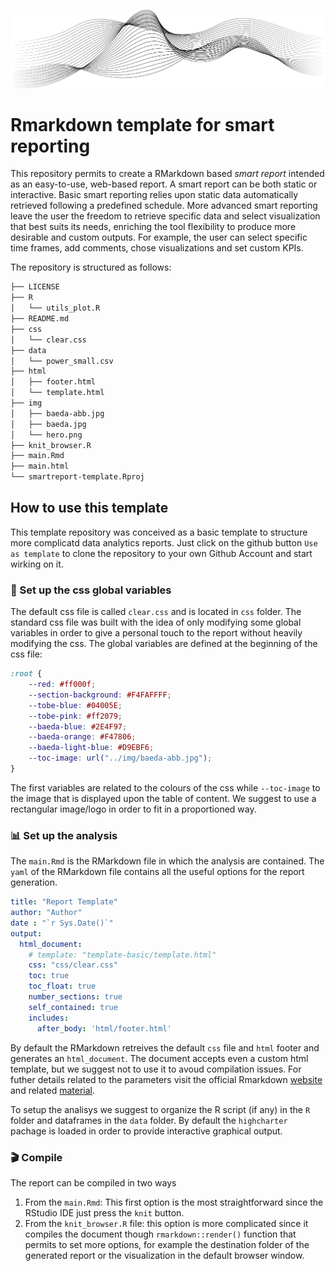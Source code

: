 ![alt text](img/hero.png)

# Rmarkdown template for smart reporting
This repository permits to create a RMarkdown based *smart report* intended as an easy-to-use, web-based report. A smart report can be both static or interactive. Basic smart reporting relies upon static data automatically retrieved following a predefined schedule. More advanced smart reporting leave the user the freedom to retrieve specific data and select visualization that best suits its needs, enriching the tool flexibility to produce more desirable and custom outputs. For example, the user can select specific time frames, add comments, chose visualizations and set custom KPIs.

The repository is structured as follows:

```bash
├── LICENSE
├── R
│   └── utils_plot.R
├── README.md
├── css
│   └── clear.css
├── data
│   └── power_small.csv
├── html
│   ├── footer.html
│   └── template.html
├── img
│   ├── baeda-abb.jpg
│   ├── baeda.jpg
│   └── hero.png
├── knit_browser.R
├── main.Rmd
├── main.html
└── smartreport-template.Rproj
```

## How to use this template
This template repository was conceived as a basic template to structure more complicatd data analytics reports. Just click on the github button `Use as template` to clone the repository to your own Github Account and start wirking on it.

### :hammer: Set up the css global variables

The default css file is called `clear.css` and is located in `css` folder. The standard css file was built with the idea of only modifying some global variables in order to give a personal touch to the report without heavily modifying the css. The global variables are defined at the beginning of the css file:

```css
:root {
    --red: #ff000f;
    --section-background: #F4FAFFFF;
    --tobe-blue: #04005E;
    --tobe-pink: #ff2079;
    --baeda-blue: #2E4F97;
    --baeda-orange: #F47806;
    --baeda-light-blue: #D9EBF6;
    --toc-image: url("../img/baeda-abb.jpg");
}
```
The first variables are related to the colours of the css while `--toc-image` to the image that is displayed upon the table of content. We suggest to use a rectangular image/logo in order to fit in a proportioned way.

### :bar_chart: Set up the analysis
The `main.Rmd` is the RMarkdown file in which the analysis are contained. The `yaml` of the RMarkdown file contains all the useful options for the report generation. 

```yaml
title: "Report Template"
author: "Author"
date : "`r Sys.Date()`"
output:
  html_document:
    # template: "template-basic/template.html"
    css: "css/clear.css"
    toc: true
    toc_float: true
    number_sections: true
    self_contained: true
    includes:
      after_body: 'html/footer.html'
```

By default the RMarkdown retreives the default `css` file and `html` footer and generates an `html_document`. The document accepts even a custom html template, but we suggest not to use it to avoud compilation issues. For futher details related to the parameters visit the official Rmarkdown [website](https://rmarkdown.rstudio.com/) and related [material](https://bookdown.org/yihui/rmarkdown/).

To setup the analisys we suggest to organize the R script (if any) in the `R` folder and dataframes in the `data` folder. By default the `highcharter` pachage is loaded in order to provide interactive graphical output.

### :clapper: Compile
The report can be compiled in two ways

1. From the `main.Rmd`: This first option is the most straightforward since the RStudio IDE just press the `knit` button. 
2. From the `knit_browser.R` file: this option is more complicated since it compiles the document though `rmarkdown::render()` function that permits to set more options, for example the destination folder of the generated report or the visualization in the default browser window.
